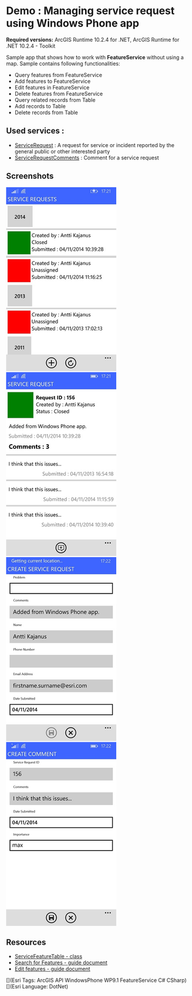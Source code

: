# Demo : Managing service request using Windows Phone app

**Required versions:** ArcGIS Runtime 10.2.4 for .NET, ArcGIS Runtime for .NET 10.2.4 - Toolkit

Sample app that shows how to work with **FeatureService** without using a map. Sample contains following functionalities:

- Query features from FeatureService
- Add features to FeatureService
- Edit features in FeatureService
- Delete features from FeatureService
- Query related records from Table
- Add records to Table
- Delete records from Table

## Used services : 

- [ServiceRequest](http://sampleserver6.arcgisonline.com/arcgis/rest/services/ServiceRequest/FeatureServer/0) : A request for service or incident reported by the general public or other interested party 
- [ServiceRequestComments](http://sampleserver6.arcgisonline.com/arcgis/rest/services/ServiceRequest/FeatureServer/1) : Comment for a service request

## Screenshots

<img src="Screenshot1.jpg" />

<img src="Screenshot2.jpg" />

<img src="Screenshot3.jpg" />

<img src="Screenshot4.jpg" /> 

## Resources

- [ServiceFeatureTable - class](https://developers.arcgis.com/net/desktop/api-reference//html/T_Esri_ArcGISRuntime_Data_ServiceFeatureTable.htm)
- [Search for Features - guide document](https://developers.arcgis.com/net/desktop/guide/search-for-features.htm)
- [Edit features - guide document](https://developers.arcgis.com/net/desktop/guide/edit-features.htm)

[](Esri Tags: ArcGIS API WindowsPhone WP9.1 FeatureService C# CSharp)
[](Esri Language: DotNet)